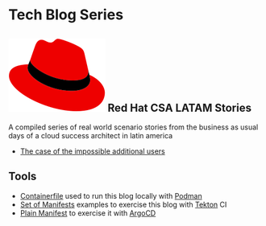 # Tech Blog Series
## <span class="text_icon">![Red Hat](img/red_hat.png)</span> Red Hat CSA LATAM Stories
A compiled series of real world scenario stories from the business as usual days of a cloud success architect in latin america
- [The case of the impossible additional users](redhat/idp/cert+ldap/README.md)

## Tools
- [Containerfile](./Containerfile.html) used to run this blog locally with [Podman](https://podman.io)
- [Set of Manifests](./cicd/tekton) examples to exercise this blog with [Tekton](https://tekton.dev) CI
- [Plain Manifest](./cicd/argo/deployment.yaml) to exercise it with [ArgoCD](https://argo-cd.readthedocs.io/en/stable/)